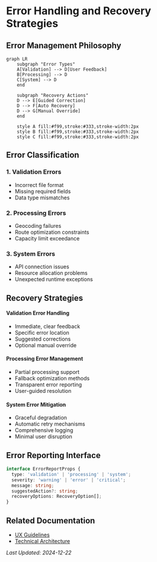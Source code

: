 # Error Handling and Recovery Strategies

## Error Management Philosophy

```mermaid
graph LR
    subgraph "Error Types"
    A[Validation] --> D[User Feedback]
    B[Processing] --> D
    C[System] --> D
    end
    
    subgraph "Recovery Actions"
    D --> E[Guided Correction]
    D --> F[Auto Recovery]
    D --> G[Manual Override]
    end
    
    style A fill:#f99,stroke:#333,stroke-width:2px
    style B fill:#f99,stroke:#333,stroke-width:2px
    style C fill:#f99,stroke:#333,stroke-width:2px
```

## Error Classification

### 1. Validation Errors
- Incorrect file format
- Missing required fields
- Data type mismatches

### 2. Processing Errors
- Geocoding failures
- Route optimization constraints
- Capacity limit exceedance

### 3. System Errors
- API connection issues
- Resource allocation problems
- Unexpected runtime exceptions

## Recovery Strategies

#### Validation Error Handling
- Immediate, clear feedback
- Specific error location
- Suggested corrections
- Optional manual override

#### Processing Error Management
- Partial processing support
- Fallback optimization methods
- Transparent error reporting
- User-guided resolution

#### System Error Mitigation
- Graceful degradation
- Automatic retry mechanisms
- Comprehensive logging
- Minimal user disruption

## Error Reporting Interface

```typescript
interface ErrorReportProps {
  type: 'validation' | 'processing' | 'system';
  severity: 'warning' | 'error' | 'critical';
  message: string;
  suggestedAction?: string;
  recoveryOptions: RecoveryOption[];
}
```

## Related Documentation
- [UX Guidelines](/ux/interface-guidelines.md)
- [Technical Architecture](/technical/architecture.md)

*Last Updated: 2024-12-22*
